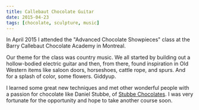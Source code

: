 ```yaml
---
title: Callebaut Chocolate Guitar
date: 2015-04-23
tags: [chocolate, sculpture, music]
---
```


In April 2015 I attended the "Advanced Chocolate Showpieces" class at the Barry Callebaut Chocolate Academy in Montreal.

Our theme for the class was country music. We all started by building out a hollow-bodied electric guitar and then, from there, found inspiration in Old Western items like saloon doors, horseshoes, cattle rope, and spurs. And for a splash of color, some flowers. Giddyup.

I learned some great new techniques and met other wonderful people with a passion for chocolate like Daniel Stubbe, of [Stubbe Chocolates](http://www.stubbechocolates.com/). I was very fortunate for the opportunity and hope to take another course soon.
